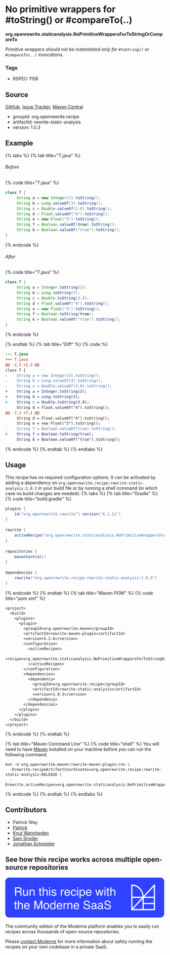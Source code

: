 # No primitive wrappers for #toString() or #compareTo(..)

**org.openrewrite.staticanalysis.NoPrimitiveWrappersForToStringOrCompareTo**

_Primitive wrappers should not be instantiated only for `#toString()` or `#compareTo(..)` invocations._

### Tags

* RSPEC-1158

## Source

[GitHub](https://github.com/openrewrite/rewrite-static-analysis/blob/main/src/main/java/org/openrewrite/staticanalysis/NoPrimitiveWrappersForToStringOrCompareTo.java), [Issue Tracker](https://github.com/openrewrite/rewrite-static-analysis/issues), [Maven Central](https://central.sonatype.com/artifact/org.openrewrite.recipe/rewrite-static-analysis/1.0.3/jar)

* groupId: org.openrewrite.recipe
* artifactId: rewrite-static-analysis
* version: 1.0.3

## Example


{% tabs %}
{% tab title="T.java" %}

###### Before
{% code title="T.java" %}
```java
class T {
     String a = new Integer(3).toString();
     String b = Long.valueOf(3).toString();
     String c = Double.valueOf(3.0).toString();
     String d = Float.valueOf("4").toString();
     String e = new Float("3").toString();
     String f = Boolean.valueOf(true).toString();
     String G = Boolean.valueOf("true").toString();
}
```
{% endcode %}

###### After
{% code title="T.java" %}
```java
class T {
     String a = Integer.toString(3);
     String b = Long.toString(3);
     String c = Double.toString(3.0);
     String d = Float.valueOf("4").toString();
     String e = new Float("3").toString();
     String f = Boolean.toString(true);
     String G = Boolean.valueOf("true").toString();
}
```
{% endcode %}

{% endtab %}
{% tab title="Diff" %}
{% code %}
```diff
--- T.java
+++ T.java
@@ -2,3 +2,3 @@
class T {
-    String a = new Integer(3).toString();
-    String b = Long.valueOf(3).toString();
-    String c = Double.valueOf(3.0).toString();
+    String a = Integer.toString(3);
+    String b = Long.toString(3);
+    String c = Double.toString(3.0);
     String d = Float.valueOf("4").toString();
@@ -7,1 +7,1 @@
     String d = Float.valueOf("4").toString();
     String e = new Float("3").toString();
-    String f = Boolean.valueOf(true).toString();
+    String f = Boolean.toString(true);
     String G = Boolean.valueOf("true").toString();
```
{% endcode %}
{% endtab %}
{% endtabs %}


## Usage

This recipe has no required configuration options. It can be activated by adding a dependency on `org.openrewrite.recipe:rewrite-static-analysis:1.0.3` in your build file or by running a shell command (in which case no build changes are needed): 
{% tabs %}
{% tab title="Gradle" %}
{% code title="build.gradle" %}
```groovy
plugins {
    id("org.openrewrite.rewrite") version("6.1.11")
}

rewrite {
    activeRecipe("org.openrewrite.staticanalysis.NoPrimitiveWrappersForToStringOrCompareTo")
}

repositories {
    mavenCentral()
}

dependencies {
    rewrite("org.openrewrite.recipe:rewrite-static-analysis:1.0.3")
}
```
{% endcode %}
{% endtab %}
{% tab title="Maven POM" %}
{% code title="pom.xml" %}
```markup
<project>
  <build>
    <plugins>
      <plugin>
        <groupId>org.openrewrite.maven</groupId>
        <artifactId>rewrite-maven-plugin</artifactId>
        <version>5.2.6</version>
        <configuration>
          <activeRecipes>
            <recipe>org.openrewrite.staticanalysis.NoPrimitiveWrappersForToStringOrCompareTo</recipe>
          </activeRecipes>
        </configuration>
        <dependencies>
          <dependency>
            <groupId>org.openrewrite.recipe</groupId>
            <artifactId>rewrite-static-analysis</artifactId>
            <version>1.0.3</version>
          </dependency>
        </dependencies>
      </plugin>
    </plugins>
  </build>
</project>
```
{% endcode %}
{% endtab %}

{% tab title="Maven Command Line" %}
{% code title="shell" %}
You will need to have [Maven](https://maven.apache.org/download.cgi) installed on your machine before you can run the following command.

```shell
mvn -U org.openrewrite.maven:rewrite-maven-plugin:run \
  -Drewrite.recipeArtifactCoordinates=org.openrewrite.recipe:rewrite-static-analysis:RELEASE \
  -Drewrite.activeRecipes=org.openrewrite.staticanalysis.NoPrimitiveWrappersForToStringOrCompareTo
```
{% endcode %}
{% endtab %}
{% endtabs %}

## Contributors
* Patrick Way
* [Patrick](mailto:patway99@gmail.com)
* [Knut Wannheden](mailto:knut@moderne.io)
* [Sam Snyder](mailto:sam@moderne.io)
* [Jonathan Schneider](mailto:jkschneider@gmail.com)


## See how this recipe works across multiple open-source repositories

[![Moderne Link Image](/.gitbook/assets/ModerneRecipeButton.png)](https://app.moderne.io/recipes/org.openrewrite.staticanalysis.NoPrimitiveWrappersForToStringOrCompareTo)

The community edition of the Moderne platform enables you to easily run recipes across thousands of open-source repositories.

Please [contact Moderne](https://moderne.io/product) for more information about safely running the recipes on your own codebase in a private SaaS.
